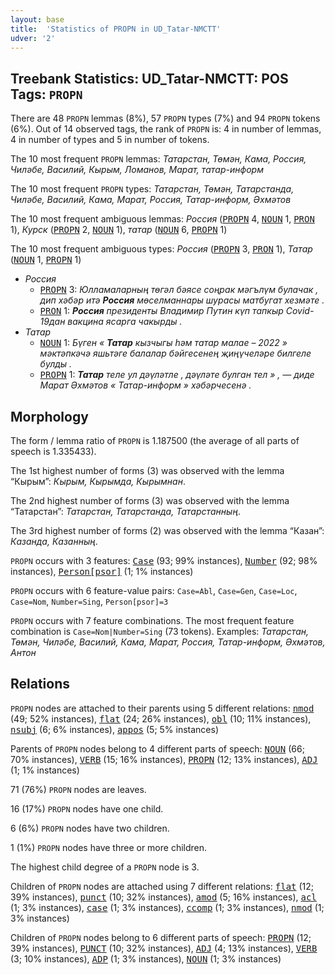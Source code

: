 ```yaml
---
layout: base
title:  'Statistics of PROPN in UD_Tatar-NMCTT'
udver: '2'
---
```


## Treebank Statistics: UD_Tatar-NMCTT: POS Tags: `PROPN`

There are 48 `PROPN` lemmas (8%), 57 `PROPN` types (7%) and 94 `PROPN` tokens (6%).
Out of 14 observed tags, the rank of `PROPN` is: 4 in number of lemmas, 4 in number of types and 5 in number of tokens.

The 10 most frequent `PROPN` lemmas: <em>Татарстан, Төмән, Кама, Россия, Чиләбе, Василий, Кырым, Ломанов, Марат, татар-информ</em>

The 10 most frequent `PROPN` types:  <em>Татарстан, Төмән, Татарстанда, Чиләбе, Василий, Кама, Марат, Россия, Татар-информ, Әхмәтов</em>

The 10 most frequent ambiguous lemmas: <em>Россия</em> (<tt><a href="tt_nmctt-pos-PROPN.html">PROPN</a></tt> 4, <tt><a href="tt_nmctt-pos-NOUN.html">NOUN</a></tt> 1, <tt><a href="tt_nmctt-pos-PRON.html">PRON</a></tt> 1), <em>Курск</em> (<tt><a href="tt_nmctt-pos-PROPN.html">PROPN</a></tt> 2, <tt><a href="tt_nmctt-pos-NOUN.html">NOUN</a></tt> 1), <em>татар</em> (<tt><a href="tt_nmctt-pos-NOUN.html">NOUN</a></tt> 6, <tt><a href="tt_nmctt-pos-PROPN.html">PROPN</a></tt> 1)

The 10 most frequent ambiguous types:  <em>Россия</em> (<tt><a href="tt_nmctt-pos-PROPN.html">PROPN</a></tt> 3, <tt><a href="tt_nmctt-pos-PRON.html">PRON</a></tt> 1), <em>Татар</em> (<tt><a href="tt_nmctt-pos-NOUN.html">NOUN</a></tt> 1, <tt><a href="tt_nmctt-pos-PROPN.html">PROPN</a></tt> 1)


* <em>Россия</em>
  * <tt><a href="tt_nmctt-pos-PROPN.html">PROPN</a></tt> 3: <em>Юлламаларның төгәл бәясе соңрак мәгълүм булачак , дип хәбәр итә <b>Россия</b> мөселманнары шурасы матбугат хезмәте .</em>
  * <tt><a href="tt_nmctt-pos-PRON.html">PRON</a></tt> 1: <em><b>Россия</b> президенты Владимир Путин күп тапкыр Covid-19дан вакцина ясарга чакырды .</em>
* <em>Татар</em>
  * <tt><a href="tt_nmctt-pos-NOUN.html">NOUN</a></tt> 1: <em>Бүген « <b>Татар</b> кызчыгы һәм татар малае – 2022 » мәктәпкәчә яшьтәге балалар бәйгесенең җиңүчеләре билгеле булды .</em>
  * <tt><a href="tt_nmctt-pos-PROPN.html">PROPN</a></tt> 1: <em><b>Татар</b> теле ул дәүләтле , дәүләте булган тел » , — диде Марат Әхмәтов « Татар-информ » хәбәрчесенә .</em>

## Morphology

The form / lemma ratio of `PROPN` is 1.187500 (the average of all parts of speech is 1.335433).

The 1st highest number of forms (3) was observed with the lemma “Кырым”: <em>Кырым, Кырымда, Кырымнан</em>.

The 2nd highest number of forms (3) was observed with the lemma “Татарстан”: <em>Татарстан, Татарстанда, Татарстанның</em>.

The 3rd highest number of forms (2) was observed with the lemma “Казан”: <em>Казанда, Казанның</em>.

`PROPN` occurs with 3 features: <tt><a href="tt_nmctt-feat-Case.html">Case</a></tt> (93; 99% instances), <tt><a href="tt_nmctt-feat-Number.html">Number</a></tt> (92; 98% instances), <tt><a href="tt_nmctt-feat-Person-psor.html">Person[psor]</a></tt> (1; 1% instances)

`PROPN` occurs with 6 feature-value pairs: `Case=Abl`, `Case=Gen`, `Case=Loc`, `Case=Nom`, `Number=Sing`, `Person[psor]=3`

`PROPN` occurs with 7 feature combinations.
The most frequent feature combination is `Case=Nom|Number=Sing` (73 tokens).
Examples: <em>Татарстан, Төмән, Чиләбе, Василий, Кама, Марат, Россия, Татар-информ, Әхмәтов, Антон</em>


## Relations

`PROPN` nodes are attached to their parents using 5 different relations: <tt><a href="tt_nmctt-dep-nmod.html">nmod</a></tt> (49; 52% instances), <tt><a href="tt_nmctt-dep-flat.html">flat</a></tt> (24; 26% instances), <tt><a href="tt_nmctt-dep-obl.html">obl</a></tt> (10; 11% instances), <tt><a href="tt_nmctt-dep-nsubj.html">nsubj</a></tt> (6; 6% instances), <tt><a href="tt_nmctt-dep-appos.html">appos</a></tt> (5; 5% instances)

Parents of `PROPN` nodes belong to 4 different parts of speech: <tt><a href="tt_nmctt-pos-NOUN.html">NOUN</a></tt> (66; 70% instances), <tt><a href="tt_nmctt-pos-VERB.html">VERB</a></tt> (15; 16% instances), <tt><a href="tt_nmctt-pos-PROPN.html">PROPN</a></tt> (12; 13% instances), <tt><a href="tt_nmctt-pos-ADJ.html">ADJ</a></tt> (1; 1% instances)

71 (76%) `PROPN` nodes are leaves.

16 (17%) `PROPN` nodes have one child.

6 (6%) `PROPN` nodes have two children.

1 (1%) `PROPN` nodes have three or more children.

The highest child degree of a `PROPN` node is 3.

Children of `PROPN` nodes are attached using 7 different relations: <tt><a href="tt_nmctt-dep-flat.html">flat</a></tt> (12; 39% instances), <tt><a href="tt_nmctt-dep-punct.html">punct</a></tt> (10; 32% instances), <tt><a href="tt_nmctt-dep-amod.html">amod</a></tt> (5; 16% instances), <tt><a href="tt_nmctt-dep-acl.html">acl</a></tt> (1; 3% instances), <tt><a href="tt_nmctt-dep-case.html">case</a></tt> (1; 3% instances), <tt><a href="tt_nmctt-dep-ccomp.html">ccomp</a></tt> (1; 3% instances), <tt><a href="tt_nmctt-dep-nmod.html">nmod</a></tt> (1; 3% instances)

Children of `PROPN` nodes belong to 6 different parts of speech: <tt><a href="tt_nmctt-pos-PROPN.html">PROPN</a></tt> (12; 39% instances), <tt><a href="tt_nmctt-pos-PUNCT.html">PUNCT</a></tt> (10; 32% instances), <tt><a href="tt_nmctt-pos-ADJ.html">ADJ</a></tt> (4; 13% instances), <tt><a href="tt_nmctt-pos-VERB.html">VERB</a></tt> (3; 10% instances), <tt><a href="tt_nmctt-pos-ADP.html">ADP</a></tt> (1; 3% instances), <tt><a href="tt_nmctt-pos-NOUN.html">NOUN</a></tt> (1; 3% instances)

